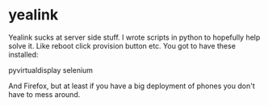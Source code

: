 # yealink
Yealink sucks at server side stuff.  I wrote scripts in python to hopefully help solve it.
Like reboot click provision button etc. You got to have these installed:

pyvirtualdisplay
selenium

And Firefox, but at least if you have a big deployment of phones you don't have to mess around.




